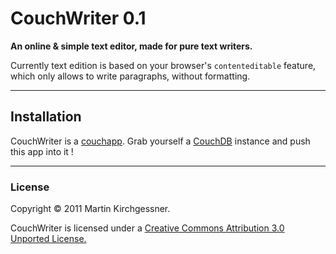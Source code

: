 # CouchWriter 0.1

**An online & simple text editor, made for pure text writers.**

Currently text edition is based on your browser's `contenteditable` feature, which only allows to write paragraphs, without formatting. 

* * *

## Installation

CouchWriter is a [couchapp](http://github.com/couchapp/couchapp). Grab yourself a [CouchDB](http://couchdb.apache.org/) instance and push this app into it !
 

* * *

### License

Copyright <span>&copy;</span> 2011 Martin Kirchgessner.

CouchWriter is licensed under a [Creative Commons Attribution 3.0 Unported License.](http://creativecommons.org/licenses/by/3.0/)